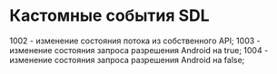 # Кастомные события SDL

1002 - изменение состояния потока из собственного API;
1003 - изменение состояния запроса разрешения Android на true;
1004 - изменение состояния запроса разрешения Android на false;
